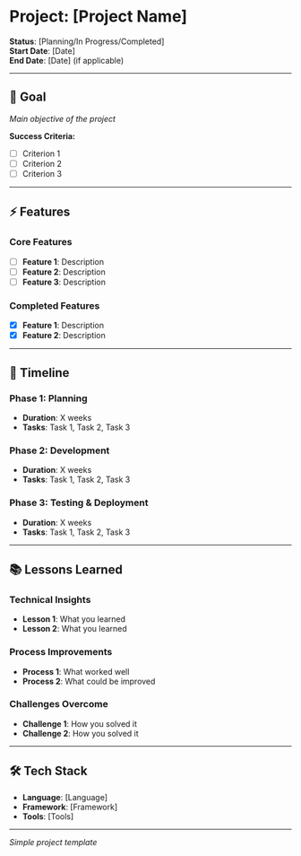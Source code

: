 # Project: [Project Name]

**Status**: [Planning/In Progress/Completed]  
**Start Date**: [Date]  
**End Date**: [Date] (if applicable)

---

## 🎯 Goal

_Main objective of the project_

**Success Criteria:**

- [ ] Criterion 1
- [ ] Criterion 2
- [ ] Criterion 3

---

## ⚡ Features

### Core Features

- [ ] **Feature 1**: Description
- [ ] **Feature 2**: Description
- [ ] **Feature 3**: Description

### Completed Features

- [x] **Feature 1**: Description
- [x] **Feature 2**: Description

---

## 📅 Timeline

### Phase 1: Planning

- **Duration**: X weeks
- **Tasks**: Task 1, Task 2, Task 3

### Phase 2: Development

- **Duration**: X weeks
- **Tasks**: Task 1, Task 2, Task 3

### Phase 3: Testing & Deployment

- **Duration**: X weeks
- **Tasks**: Task 1, Task 2, Task 3

---

## 📚 Lessons Learned

### Technical Insights

- **Lesson 1**: What you learned
- **Lesson 2**: What you learned

### Process Improvements

- **Process 1**: What worked well
- **Process 2**: What could be improved

### Challenges Overcome

- **Challenge 1**: How you solved it
- **Challenge 2**: How you solved it

---

## 🛠️ Tech Stack

- **Language**: [Language]
- **Framework**: [Framework]
- **Tools**: [Tools]

---

_Simple project template_
